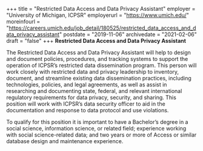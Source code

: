 +++
title = "Restricted Data Access and Data Privacy Assistant" 
employer =  "University of Michigan, ICPSR"
employerurl = "https://www.umich.edu/"
moreinfourl = "https://careers.umich.edu/job_detail/180525/restricted_data_access_and_data_privacy_assistant"
postdate = "2019-11-06"
archivedate = "2021-02-06"
draft = "false"
+++
**Restricted Data Access and Data Privacy Assistant**

The Restricted Data Access and Data Privacy Assistant will help to design and document policies, procedures, and tracking systems to support the operation of ICPSR’s restricted data dissemination program. This person will work closely with restricted data and privacy leadership to inventory, document, and streamline existing data dissemination practices, including technologies, policies, and legal agreements, as well as assist in researching and documenting state, federal, and relevant international regulatory requirements for data privacy, security, and sharing. This position will work with ICPSR’s data security officer to aid in the documentation and response to data protocol and use violations.

To qualify for this position it is important to have a Bachelor’s degree in a social science, information science, or related field; experience working with social science-related data; and two years or more of Access or similar database design and maintenance experience.